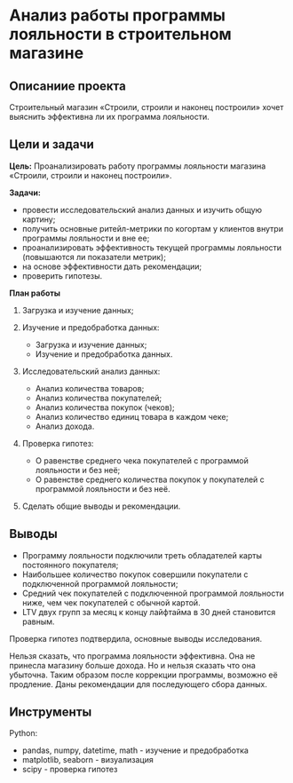 # Анализ работы программы лояльности в строительном магазине
## Описаниие проекта
Строительный магазин «Строили, строили и наконец построили» хочет выяснить эффективна ли их программа лояльности.

## Цели и задачи
**Цель:** Проанализировать работу программы лояльности магазина «Строили, строили и наконец построили».

**Задачи:**
* провести исследовательский анализ данных и изучить общую картину;
* получить основные ритейл-метрики по когортам у клиентов внутри программы лояльности и вне ее;
* проанализировать эффективность текущей программы лояльности (повышаются ли показатели метрик);
* на основе эффективности дать рекомендации;
* проверить гипотезы.

**План работы**
1. Загрузка и изучение данных;
2. Изучение и предобработка данных:
    - Загрузка и изучение данных;
    - Изучение и предобработка данных.
   
3. Исследовательский анализ данных:
    - Анализ количества товаров;
    - Анализ количества покупателей;
    - Анализ количества покупок (чеков);
    - Анализ количество единиц товара в каждом чеке;
    - Анализ дохода.
4. Проверка гипотез:
    - О равенстве среднего чека покупателей с программой лояльности и без неё;
    - О равенстве среднего количества покупок у покупателей с программой лояльности и без неё.
5. Сделать общие выводы и рекомендации.

## Выводы
- Программу лояльности подключили треть обладателей карты постоянного покупателя;
- Наибольшее количество покупок совершили покупатели с подключенной программой лояльности;
- Средний чек покупателей с подключенной программой лояльности ниже, чем чек покупателей с обычной картой.
- LTV двух групп за месяц к концу лайфтайма в 30 дней становится равным.

Проверка гипотез подтвердила, основные выводы исследования.

Нельзя сказать, что программа лояльности эффективна. Она не принесла магазину больше дохода. Но и нельзя сказать что она убыточна. Таким образом после коррекции программы, возможно её продление. 
Даны рекомендации для последующего сбора данных.

## Инструменты
Python:
* pandas, numpy, datetime, math - изучение и предобработка
* matplotlib, seaborn - визуализация
* scipy - проверка гипотез
